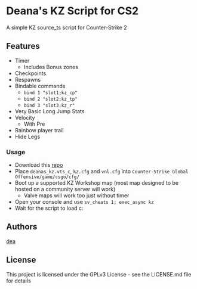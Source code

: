 # Deana's KZ Script for CS2

A simple KZ source_ts script for Counter-Strike 2

## Features

* Timer
  * Includes Bonus zones
* Checkpoints
* Respawns
* Bindable commands
  * `bind 1 "slot1;kz_cp"`
  * `bind 2 "slot2;kz_tp"`
  * `bind 3 "slot3;kz_r"`
* Very Basic Long Jump Stats
* Velocity
  * With Pre
* Rainbow player trail
* Hide Legs

### Usage

* Download this [repo](https://codeload.github.com/deabb/CS2-SourceTS-KZ-Script/zip/refs/heads/main)
* Place `deanas_kz.vts_c`, `kz.cfg` and `vnl.cfg` into `Counter-Strike Global Offensive/game/csgo/cfg/`
* Boot up a supported KZ Workshop map (most map designed to be hosted on a community server will work)
  * Valve maps will work too just without timer
* Open your console and use `sv_cheats 1; exec_async kz`
* Wait for the script to load c:

## Authors

[dea](https://twitter.com/dea_bb)

## License

This project is licensed under the GPLv3 License - see the LICENSE.md file for details
